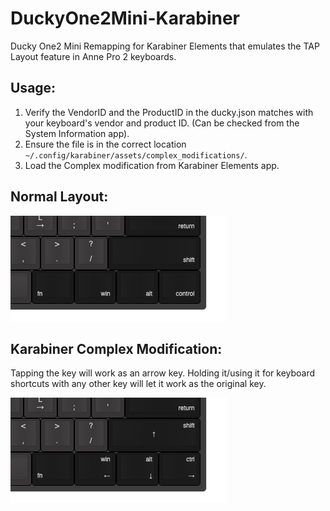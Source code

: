 # DuckyOne2Mini-Karabiner

Ducky One2 Mini Remapping for Karabiner Elements that emulates the TAP Layout feature in Anne Pro 2 keyboards.

## Usage:

1. Verify the VendorID and the ProductID in the ducky.json matches with your keyboard's vendor and product ID. (Can be checked from the System Information app).
2. Ensure the file is in the correct location `~/.config/karabiner/assets/complex_modifications/`.
3. Load the Complex modification from Karabiner Elements app.

## Normal Layout:

![](https://raw.githubusercontent.com/mmshivesh/DuckyOne2Mini-Karabiner/master/images/normal.png)

## Karabiner Complex Modification:

Tapping the key will work as an arrow key. Holding it/using it for keyboard shortcuts with any other key will let it work as the original key.

![](https://raw.githubusercontent.com/mmshivesh/DuckyOne2Mini-Karabiner/master/images/modified.png)
